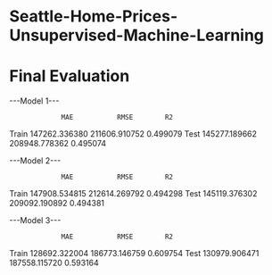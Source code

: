 # Seattle-Home-Prices-Unsupervised-Machine-Learning

# Final Evaluation

---Model 1---

                 MAE           RMSE        R2
Train  147262.336380    211606.910752    0.499079
Test   145277.189662    208948.778362    0.495074

---Model 2---

                 MAE           RMSE        R2
Train  147908.534815    212614.269792    0.494298
Test   145119.376302    209092.190892    0.494381

---Model 3---

                 MAE           RMSE        R2
Train  128692.322004    186773.146759    0.609754
Test   130979.906471    187558.115720    0.593164
